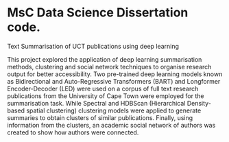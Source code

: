 # MsC Data Science Dissertation code.

Text Summarisation of UCT publications using deep learning

This project explored the application of deep learning summarisation methods, clustering and
social network techniques to organise research output for better accessibility. Two pre-trained deep learning models known as Bidirectional and Auto-Regressive Transformers (BART) and Longformer Encoder-Decoder (LED) were used on a corpus of full text research publications from the University of Cape Town were employed for the summarisation task. While Spectral and HDBScan (Hierarchical Density-based spatial clustering) clustering models were applied to generate summaries to obtain clusters of similar publications. Finally, using information from the clusters, an academic social network of authors was created to show how authors were connected.
